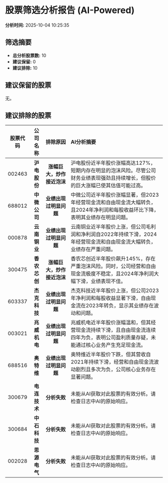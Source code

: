 # 股票筛选分析报告 (AI-Powered)

**分析时间:** 2025-10-04 10:25:35

## 筛选摘要

- **总分析股票数:** 10
- **建议保留:** 0
- **建议排除:** 10

## 建议保留的股票

无。


## 建议排除的股票

| 股票代码 | 公司名称 | 排除原因 | AI分析摘要 |
|:---:|:---:|:---:|:---|
| 002463 | **沪电股份** | **涨幅巨大，炒作接近泡沫** | 沪电股份近半年股价涨幅高达127%，短期内存在明显的泡沫风险。尽管公司财务业绩表现强劲且持续增长，但股价的巨大涨幅已使其估值可能过高。 |
| 688012 | **中微公司** | **业绩出现过明显问题** | 中微公司近半年股价涨幅显著，但2023年经营现金流和自由现金流大幅转负，且2024年净利润和每股收益环比下降，表明其业绩存在明显问题。 |
| 000878 | **云南铜业** | **业绩出现过明显问题** | 云南铜业近半年股价上涨，但公司毛利润和净利润自2022年持续下滑，2024年经营现金流和自由现金流大幅转负，业绩存在严重问题。 |
| 300475 | **香农芯创** | **涨幅巨大，炒作接近泡沫** | 香农芯创近半年股价飙升145%，存在严重泡沫风险。同时，公司经营和自由现金流极度不稳定，且2024年净利润大幅下滑，业绩表现不佳。 |
| 603337 | **杰克科技** | **业绩出现过明显问题** | 杰克科技近半年股价上涨，但公司2023年净利润和每股收益显著下滑，自由现金流在2023年转负，显示其业绩存在波动和问题。 |
| 003021 | **兆威机电** | **业绩出现过明显问题** | 兆威机电近半年股价涨幅温和，但其经营现金流持续下滑，且自由现金流连续四年为负，表明公司盈利质量存疑，未能通过核心业务产生充足现金流。 |
| 688516 | **奥特维** | **业绩出现过明显问题** | 奥特维近半年股价下跌，但其营收自2021年持续下滑，经营和自由现金流波动剧烈且多次为负，公司核心业务存在显著问题。 |
| 300679 | **电连技术** | **分析失败** | 未能从AI获取对此股票的有效分析。请检查日志中AI的原始响应。 |
| 300684 | **中石科技** | **分析失败** | 未能从AI获取对此股票的有效分析。请检查日志中AI的原始响应。 |
| 002028 | **思源电气** | **分析失败** | 未能从AI获取对此股票的有效分析。请检查日志中AI的原始响应。 |
